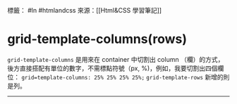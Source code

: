 標籤： #ln #htmlandcss 
來源：[[Html&CSS 學習筆記]]

# grid-template-columns(rows)
`grid-template-columns` 是用來在 container 中切割出 column （欄）的方式，後方直接搭配有單位的數字，不需標點符號（px, %)，例如，我要切割出四個欄位：
`grid=template-columns: 25% 25% 25% 25%;`
`grid-template-rows` 新增的則是列。

---